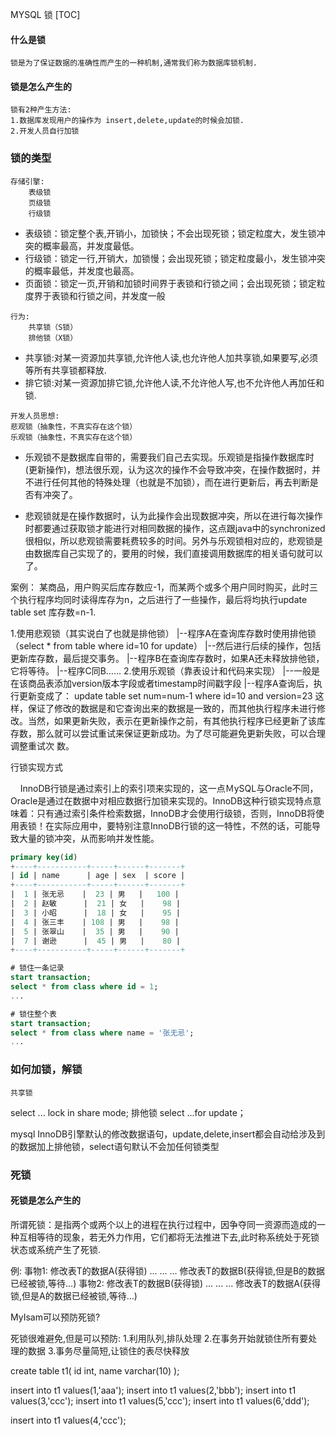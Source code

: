 MYSQL 锁
[TOC]
#### 什么是锁

    锁是为了保证数据的准确性而产生的一种机制,通常我们称为数据库锁机制.

#### 锁是怎么产生的
    锁有2种产生方法:
    1.数据库发现用户的操作为 insert,delete,update的时候会加锁.
    2.开发人员自行加锁

### 锁的类型
```
存储引擎:
    表级锁
    页级锁
    行级锁
```
- 表级锁：锁定整个表,开销小，加锁快；不会出现死锁；锁定粒度大，发生锁冲突的概率最高，并发度最低。
- 行级锁：锁定一行,开销大，加锁慢；会出现死锁；锁定粒度最小，发生锁冲突的概率最低，并发度也最高。
- 页面锁：锁定一页,开销和加锁时间界于表锁和行锁之间；会出现死锁；锁定粒度界于表锁和行锁之间，并发度一般

```
行为:
    共享锁（S锁）
    排他锁（X锁）
```
- 共享锁:对某一资源加共享锁,允许他人读,也允许他人加共享锁,如果要写,必须等所有共享锁都释放.
- 排它锁:对某一资源加排它锁,允许他人读,不允许他人写,也不允许他人再加任和锁.

```
开发人员思想:
悲观锁（抽象性，不真实存在这个锁）
乐观锁（抽象性，不真实存在这个锁）
```
- 乐观锁不是数据库自带的，需要我们自己去实现。乐观锁是指操作数据库时(更新操作)，想法很乐观，认为这次的操作不会导致冲突，在操作数据时，并不进行任何其他的特殊处理（也就是不加锁），而在进行更新后，再去判断是否有冲突了。

- 悲观锁就是在操作数据时，认为此操作会出现数据冲突，所以在进行每次操作时都要通过获取锁才能进行对相同数据的操作，这点跟java中的synchronized很相似，所以悲观锁需要耗费较多的时间。另外与乐观锁相对应的，悲观锁是由数据库自己实现了的，要用的时候，我们直接调用数据库的相关语句就可以了。

案例：
某商品，用户购买后库存数应-1，而某两个或多个用户同时购买，此时三个执行程序均同时读得库存为n，之后进行了一些操作，最后将均执行update table set 库存数=n-1.

1.使用悲观锁（其实说白了也就是排他锁）
|--程序A在查询库存数时使用排他锁（select * from table where id=10 for update）
|--然后进行后续的操作，包括更新库存数，最后提交事务。
|--程序B在查询库存数时，如果A还未释放排他锁，它将等待。
|--程序C同B……
2.使用乐观锁（靠表设计和代码来实现）
|--一般是在该商品表添加version版本字段或者timestamp时间戳字段
|--程序A查询后，执行更新变成了：
update table set num=num-1 where id=10 and version=23
这样，保证了修改的数据是和它查询出来的数据是一致的，而其他执行程序未进行修改。当然，如果更新失败，表示在更新操作之前，有其他执行程序已经更新了该库存数，那么就可以尝试重试来保证更新成功。为了尽可能避免更新失败，可以合理调整重试次
数。

行锁实现方式

    InnoDB行锁是通过索引上的索引项来实现的，这一点ＭySQL与Oracle不同，Oracle是通过在数据中对相应数据行加锁来实现的。InnoDB这种行锁实现特点意味着：只有通过索引条件检索数据，InnoDB才会使用行级锁，否则，InnoDB将使用表锁！在实际应用中，要特别注意InnoDB行锁的这一特性，不然的话，可能导致大量的锁冲突，从而影响并发性能。

```sql
primary key(id)
+----+-----------+-----+------+-------+
| id | name      | age | sex  | score |
+----+-----------+-----+------+-------+
|  1 | 张无忌    |  23 | 男   |   100 |
|  2 | 赵敏      |  21 | 女   |    98 | 
|  3 | 小昭      |  18 | 女   |    95 |
|  4 | 张三丰    | 108 | 男   |    98 |
|  5 | 张翠山    |  35 | 男   |    90 | 
|  7 | 谢逊      |  45 | 男   |    80 |
+----+-----------+-----+------+-------+

# 锁住一条记录
start transaction;
select * from class where id = 1;
... 

# 锁住整个表
start transaction;
select * from class where name = '张无忌';
... 

```

### 如何加锁，解锁
    共享锁
select ... lock in share mode;
    排他锁
select ...for update；

mysql InnoDB引擎默认的修改数据语句，update,delete,insert都会自动给涉及到的数据加上排他锁，select语句默认不会加任何锁类型

### 死锁
#### 死锁是怎么产生的
所谓死锁：是指两个或两个以上的进程在执行过程中，因争夺同一资源而造成的一种互相等待的现象，若无外力作用，它们都将无法推进下去,此时称系统处于死锁状态或系统产生了死锁.

例:
事物1:
  修改表T的数据A(获得锁)
  ...
  ...
  ...
  修改表T的数据B(获得锁,但是B的数据已经被锁,等待...)
事物2:
  修改表T的数据B(获得锁)
  ...
  ...
  ...
  修改表T的数据A(获得锁,但是A的数据已经被锁,等待...)

MyIsam可以预防死锁?


死锁很难避免,但是可以预防:
1.利用队列,排队处理
2.在事务开始就锁住所有要处理的数据
3.事务尽量简短,让锁住的表尽快释放













create table t1(
    id int,
    name varchar(10)
);

insert into t1 values(1,'aaa');
insert into t1 values(2,'bbb');
insert into t1 values(3,'ccc');
insert into t1 values(5,'ccc');
insert into t1 values(6,'ddd');

insert into t1 values(4,'ccc');